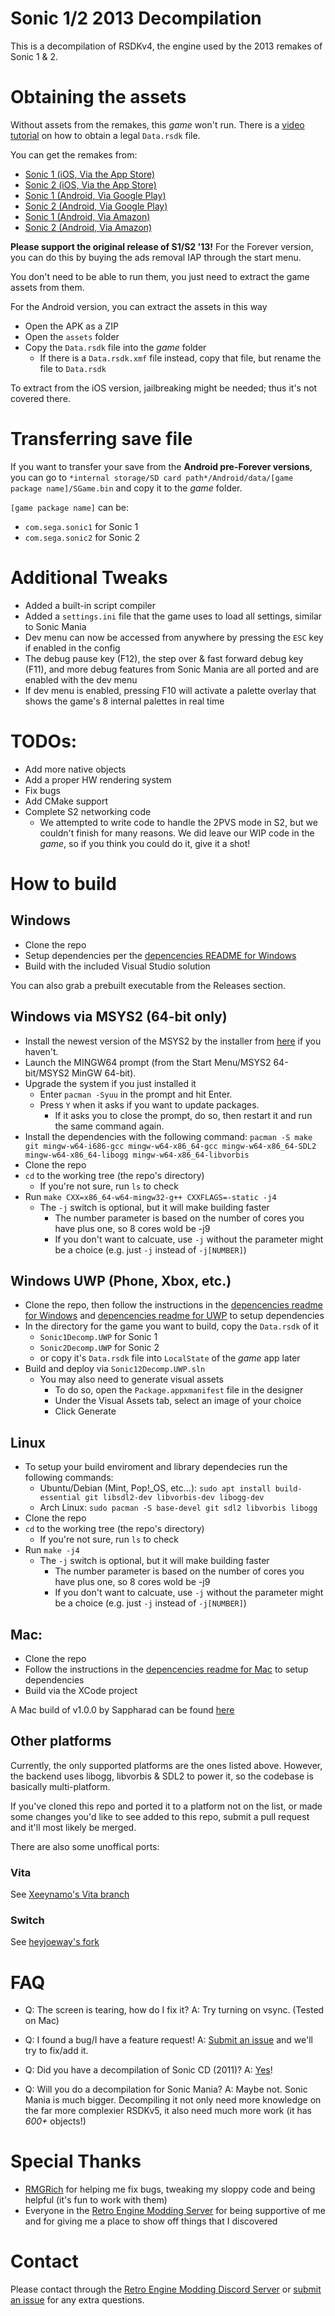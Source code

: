 # Sonic 1/2 2013 Decompilation
This is a decompilation of RSDKv4, the engine used by the 2013 remakes of Sonic 1 & 2.

# Obtaining the assets
Without assets from the remakes, this *game* won't run.
There is a [video tutorial](https://www.youtube.com/watch?v=gzIfRW91IxE) on how to obtain a legal `Data.rsdk` file.

You can get the remakes from:
  * [Sonic 1 (iOS, Via the App Store)](https://apps.apple.com/au/app/sonic-the-hedgehog-classic/id316050001)
  * [Sonic 2 (iOS, Via the App Store)](https://apps.apple.com/au/app/sonic-the-hedgehog-2-classic/id347415188)
  * [Sonic 1 (Android, Via Google Play)](https://play.google.com/store/apps/details?id=com.sega.sonic1px&hl=en_AU&gl=US)
  * [Sonic 2 (Android, Via Google Play)](https://play.google.com/store/apps/details?id=com.sega.sonic2.runner&hl=en_AU&gl=US)
  * [Sonic 1 (Android, Via Amazon)](https://www.amazon.com.au/Sega-of-America-Sonic-Hedgehog/dp/B00D74DVKM)
  * [Sonic 2 (Android, Via Amazon)](https://www.amazon.com.au/Sega-of-America-Sonic-Hedgehog/dp/B00HAPRVWS)

**Please support the original release of S1/S2 '13!**
For the Forever version, you can do this by buying the ads removal IAP through the start menu.

You don't need to be able to run them, you just need to extract the game assets from them.

For the Android version, you can extract the assets in this way
* Open the APK as a ZIP
* Open the `assets` folder
* Copy the `Data.rsdk` file into the *game* folder
  * If there is a `Data.rsdk.xmf` file instead, copy that file, but rename the file to `Data.rsdk`

To extract from the iOS version, jailbreaking might be needed; thus it's not covered there.

# Transferring save file
If you want to transfer your save from the **Android pre-Forever versions**,
you can go to `*internal storage/SD card path*/Android/data/[game package name]/SGame.bin` and copy it to the *game* folder.

`[game package name]` can be:
  * `com.sega.sonic1` for Sonic 1
  * `com.sega.sonic2` for Sonic 2

# Additional Tweaks
* Added a built-in script compiler
* Added a `settings.ini` file that the game uses to load all settings, similar to Sonic Mania
* Dev menu can now be accessed from anywhere by pressing the `ESC` key if enabled in the config
* The debug pause key (F12), the step over & fast forward debug key (F11), and more debug features from Sonic Mania are all ported and are enabled with the dev menu
* If dev menu is enabled, pressing F10 will activate a palette overlay that shows the game's 8 internal palettes in real time

# TODOs:
- Add more native objects
- Add a proper HW rendering system
- Fix bugs
- Add CMake support
- Complete S2 networking code
  * We attempted to write code to handle the 2PVS mode in S2, but we couldn't finish for many reasons.
    We did leave our WIP code in the *game*, so if you think you could do it, give it a shot!

# How to build

## Windows

* Clone the repo
* Setup dependencies per the [depencencies README for Windows](./dependencies/windows/dependencies.txt)
* Build with the included Visual Studio solution

You can also grab a prebuilt executable from the Releases section.

## Windows via MSYS2 (64-bit only)

* Install the newest version of the MSYS2 by the installer from [here](https://www.msys2.org/) if you haven't.
* Launch the MINGW64 prompt (from the Start Menu/MSYS2 64-bit/MSYS2 MinGW 64-bit).
* Upgrade the system if you just installed it
  * Enter `pacman -Syuu` in the prompt and hit Enter.
  * Press `Y` when it asks if you want to update packages.
    * If it asks you to close the prompt, do so, then restart it and run the same command again.
* Install the dependencies with the following command:
  `pacman -S make git mingw-w64-i686-gcc mingw-w64-x86_64-gcc mingw-w64-x86_64-SDL2 mingw-w64-x86_64-libogg mingw-w64-x86_64-libvorbis`
* Clone the repo
* `cd` to the working tree (the repo's directory)
  * If you're not sure, run `ls` to check
* Run `make CXX=x86_64-w64-mingw32-g++ CXXFLAGS=-static -j4`
  * The `-j` switch is optional, but it will make building faster
    * The number parameter is based on the number of cores you have plus one, so 8 cores wold be -j9
    * If you don't want to calcuate, use `-j` without the parameter might be a choice (e.g. just `-j` instead of `-j[NUMBER]`)

## Windows UWP (Phone, Xbox, etc.)
* Clone the repo, then follow the instructions in the [depencencies readme for Windows](./dependencies/windows/dependencies.txt) and [depencencies readme for UWP](./dependencies/windows-uwp/dependencies.txt) to setup dependencies
* In the directory for the game you want to build, copy the `Data.rsdk` of it
  * `Sonic1Decomp.UWP` for Sonic 1
  * `Sonic2Decomp.UWP` for Sonic 2
  * or copy it's `Data.rsdk` file into `LocalState` of the *game* app later
* Build and deploy via `Sonic12Decomp.UWP.sln`
  * You may also need to generate visual assets
    * To do so, open the `Package.appxmanifest` file in the designer
    * Under the Visual Assets tab, select an image of your choice
    * Click Generate

## Linux
* To setup your build enviroment and library dependecies run the following commands:
  * Ubuntu/Debian (Mint, Pop!_OS, etc...): `sudo apt install build-essential git libsdl2-dev libvorbis-dev libogg-dev`
  * Arch Linux: `sudo pacman -S base-devel git sdl2 libvorbis libogg`
* Clone the repo
* `cd` to the working tree (the repo's directory)
  * If you're not sure, run `ls` to check
* Run `make -j4`
  * The `-j` switch is optional, but it will make building faster
    * The number parameter is based on the number of cores you have plus one, so 8 cores wold be -j9
    * If you don't want to calcuate, use `-j` without the parameter might be a choice (e.g. just `-j` instead of `-j[NUMBER]`)

## Mac:
* Clone the repo
* Follow the instructions in the [depencencies readme for Mac](./dependencies/mac/dependencies.txt) to setup dependencies
* Build via the XCode project

A Mac build of v1.0.0 by Sappharad can be found [here](https://github.com/Sappharad/Sonic-1-2-2013-Decompilation/releases/tag/1.0.0mac)

## Other platforms
Currently, the only supported platforms are the ones listed above.
However, the backend uses libogg, libvorbis & SDL2 to power it, so the codebase is basically multi-platform.

If you've cloned this repo and ported it to a platform not on the list, or made some changes you'd like to see added to this repo, submit a pull request and it'll most likely be merged.

There are also some unoffical ports:

### Vita
See [Xeeynamo's Vita branch](https://github.com/xeeynamo/Sonic-1-2-2013-Decompilation)

### Switch
See [heyjoeway's fork](https://github.com/heyjoeway/Sonic-1-2-2013-Decompilation)

# FAQ

* Q: The screen is tearing, how do I fix it?
  A: Try turning on vsync. (Tested on Mac)

* Q: I found a bug/I have a feature request!
  A: [Submit an issue](https://github.com/Rubberduckycooly/Sonic-1-2-2013-Decompilation/issues) and we'll try to fix/add it.

* Q: Did you have a decompilation of Sonic CD (2011)?
  A: [Yes](https://github.com/Rubberduckycooly/Sonic-CD-11-Decompilation)!

* Q: Will you do a decompilation for Sonic Mania?
  A: Maybe not. Sonic Mania is much bigger. Decompiling it not only need more knowledge on the far more complexier RSDKv5, it also need much more work (it has _600+_ objects!)

# Special Thanks
* [RMGRich](https://github.com/MGRich) for helping me fix bugs, tweaking my sloppy code and being helpful (it's fun to work with them)
* Everyone in the [Retro Engine Modding Server](https://dc.railgun.works/retroengine) for being supportive of me and for giving me a place to show off things that I discovered

# Contact
Please contact through the [Retro Engine Modding Discord Server](https://dc.railgun.works/retroengine) or [submit an issue](https://github.com/Rubberduckycooly/Sonic-1-2-2013-Decompilation/issues) for any extra questions.
